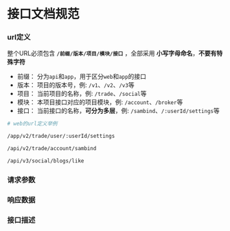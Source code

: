 # 接口文档规范

### url定义

整个URL必须包含 **`/前缀/版本/项目/模块/接口`** ，全部采用 **小写字母命名**，**不要有特殊字符**

- 前缀： 分为`api`和`app`，用于区分`web`和`app`的接口
- 版本： 项目的版本号，例: `/v1`、`/v2`、`/v3`等
- 项目： 当前项目的名称，例: `/trade`、`/social`等
- 模块： 本项目接口对应的项目模块，例: `/account`、`/broker`等
- 接口： 当前接口的名称，**可分为多层**，例: `/sambind`、`/:userId/settings`等

```bash
# web的url定义举例

/app/v2/trade/user/:userId/settings

/api/v2/trade/account/sambind 

/api/v3/social/blogs/like

```

### 请求参数

### 响应数据

### 接口描述